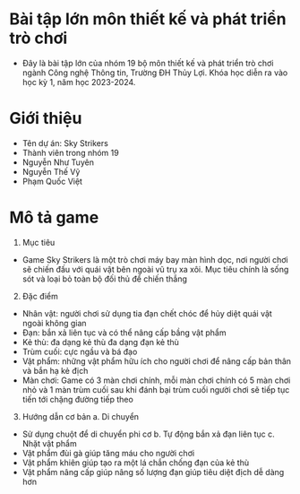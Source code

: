 # Bài tập lớn môn thiết kế và phát triển trò chơi
- Đây là bài tập lớn của nhóm 19 bộ môn thiết kế và phát triển trò chơi ngành Công nghệ Thông tin, Trường ĐH Thủy Lợi. Khóa học diễn ra vào học kỳ 1, năm học 2023-2024.
# Giới thiệu
- Tên dự án: Sky Strikers
- Thành viên trong nhóm 19
- Nguyễn Như Tuyên
- Nguyễn Thế Vỹ
- Phạm Quốc Việt
# Mô tả game
1. Mục tiêu
- Game Sky Strikers là một trò chơi máy bay màn hình dọc, nơi người chơi sẽ chiến đấu với quái vật bên ngoài vũ trụ xa xôi. Mục tiêu chính là sống sót và loại bỏ toàn bộ đối thủ để chiến thắng
2. Đặc điểm
- Nhân vật: người chơi sử dụng tia đạn chết chóc để hủy diệt quái vật ngoài không gian
- Đạn: bắn xả liên tục và có thể nâng cấp bầng vật phẩm
- Kẻ thù: đa dạng kẻ thù đa dạng đạn kẻ thù
- Trùm cuối: cực ngầu và bá đạo
- Vật phẩm: những vật phẩm hữu ích cho người chơi để nâng cấp bản thân và bắn hạ kẻ địch
- Màn chơi: Game có 3 màn chơi chính, mỗi màn chơi chính có 5 màn chơi nhỏ và 1 màn trùm cuối sau khi đánh bại trùm cuối người chơi sẽ tiếp tục tiến tới chặng đường tiếp theo
3. Hướng dẫn cơ bản
a. Di chuyển
- Sử dụng chuột để di chuyển phi cơ
b. Tự động bắn xả đạn liên tục 
c. Nhặt vật phẩm
- Vật phẩm đùi gà giúp tăng máu cho người chơi
- Vật phẩm khiên giúp tạo ra một lá chắn chống đạn của kẻ thù
- Vật phẩm nâng cấp giúp nâng số lượng đạn giúp tiêu diệt địch dễ dàng hơn